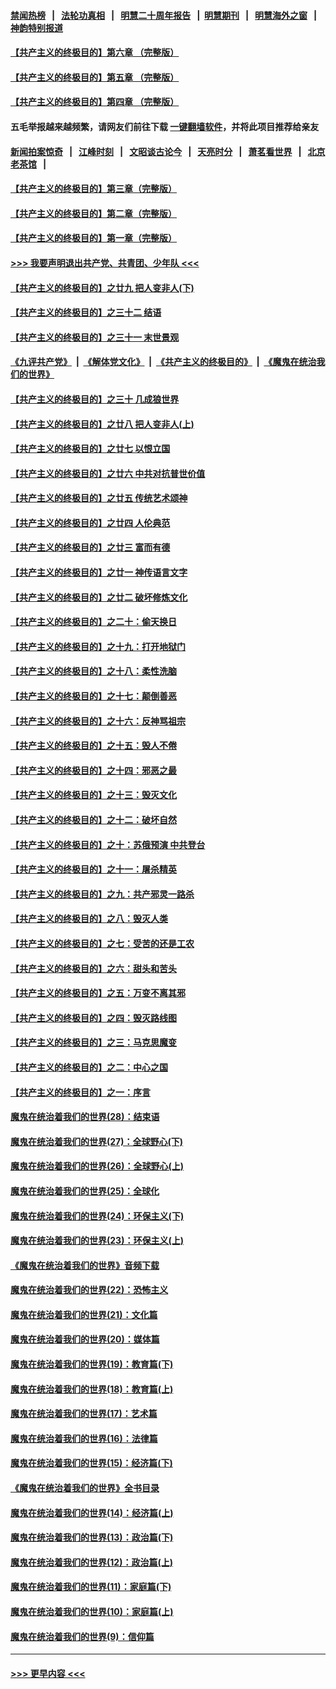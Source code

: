 #### [禁闻热榜](热点新闻.md?=0)  &nbsp;&nbsp;|&nbsp;&nbsp; [法轮功真相](https://github.com/gfw-breaker/truth/blob/master/README.md?=0) &nbsp;&nbsp;|&nbsp;&nbsp; [明慧二十周年报告](https://github.com/gfw-breaker/mh-reports/blob/master/README.md?=0) &nbsp;&nbsp;|&nbsp;&nbsp;[明慧期刊](https://github.com/gfw-breaker/mh-qikan) &nbsp;&nbsp;|&nbsp;&nbsp; [明慧海外之窗](https://github.com/gfw-breaker/mh-news/blob/master/README.md?=0) &nbsp;&nbsp;|&nbsp;&nbsp; [神韵特别报道](https://github.com/gfw-breaker/mh-news/blob/master/shenyun.md?=0)
#### [【共产主义的终极目的】第六章 （完整版）](../pages/nsc422/n11428913.md?t=03140031) 
#### [【共产主义的终极目的】第五章 （完整版）](../pages/nsc422/n11428912.md?t=03140031) 
#### [【共产主义的终极目的】第四章 （完整版）](../pages/nsc422/n11428907.md?t=03140031) 
#### 五毛举报越来越频繁，请网友们前往下载 [一键翻墙软件](https://github.com/gfw-breaker/ssr-accounts)，并将此项目推荐给亲友
#### [新闻拍案惊奇](https://github.com/gfw-breaker/banned-news/blob/master/pages/link4.md) &nbsp;&nbsp;|&nbsp;&nbsp; [江峰时刻](https://github.com/gfw-breaker/banned-news/blob/master/pages/link4.md) &nbsp;&nbsp;|&nbsp;&nbsp; [文昭谈古论今](https://github.com/gfw-breaker/banned-news/blob/master/pages/link4.md) &nbsp;&nbsp;|&nbsp;&nbsp; [天亮时分](https://github.com/gfw-breaker/banned-news/blob/master/pages/link4.md) &nbsp;&nbsp;|&nbsp;&nbsp; [萧茗看世界](https://github.com/gfw-breaker/banned-news/blob/master/pages/link4.md) &nbsp;&nbsp;|&nbsp;&nbsp; [北京老茶馆](https://github.com/gfw-breaker/banned-news/blob/master/pages/link4.md) &nbsp;&nbsp;|&nbsp;&nbsp; 
#### [【共产主义的终极目的】第三章（完整版）](../pages/nsc422/n11428848.md?t=03140031) 
#### [【共产主义的终极目的】第二章（完整版）](../pages/nsc422/n11428831.md?t=03140031) 
#### [【共产主义的终极目的】第一章（完整版）](../pages/nsc422/n11417651.md?t=03140031) 
#### [>>> 我要声明退出共产党、共青团、少年队 <<<](https://github.com/begood0513/goodnews/blob/master/quit/letter.md) 
#### [【共产主义的终极目的】之廿九 把人变非人(下)](../pages/nsc422/n11344140.md?t=03140031) 
#### [【共产主义的终极目的】之三十二 结语](../pages/nsc422/n11360535.md?t=03140031) 
#### [【共产主义的终极目的】之三十一 末世景观](../pages/nsc422/n11351129.md?t=03140031) 
#### [《九评共产党》](https://github.com/begood0513/9ping.md/blob/master/README.md) &nbsp;|&nbsp; [《解体党文化》](../../../../jtdwh.md/blob/master/README.md)  &nbsp;|&nbsp; [《共产主义的终极目的》](../../../../gczydzjmd.md/blob/master/README.md) &nbsp;|&nbsp; [《魔鬼在统治我们的世界》](../../../../mgztzwmdsj.md/blob/master/README.md) 
#### [【共产主义的终极目的】之三十 几成狼世界](../pages/nsc422/n11348280.md?t=03140031) 
#### [【共产主义的终极目的】之廿八 把人变非人(上)](../pages/nsc422/n11340492.md?t=03140031) 
#### [【共产主义的终极目的】之廿七 以恨立国](../pages/nsc422/n11336944.md?t=03140031) 
#### [【共产主义的终极目的】之廿六 中共对抗普世价值](../pages/nsc422/n11324785.md?t=03140031) 
#### [【共产主义的终极目的】之廿五 传统艺术颂神](../pages/nsc422/n11296396.md?t=03140031) 
#### [【共产主义的终极目的】之廿四 人伦典范](../pages/nsc422/n11296397.md?t=03140031) 
#### [【共产主义的终极目的】之廿三 富而有德](../pages/nsc422/n11283598.md?t=03140031) 
#### [【共产主义的终极目的】之廿一 神传语言文字](../pages/nsc422/n11263265.md?t=03140031) 
#### [【共产主义的终极目的】之廿二 破坏修炼文化](../pages/nsc422/n11245728.md?t=03140031) 
#### [【共产主义的终极目的】之二十：偷天换日](../pages/nsc422/n11238846.md?t=03140031) 
#### [【共产主义的终极目的】之十九：打开地狱门](../pages/nsc422/n11206376.md?t=03140031) 
#### [【共产主义的终极目的】之十八：柔性洗脑](../pages/nsc422/n11199994.md?t=03140031) 
#### [【共产主义的终极目的】之十七：颠倒善恶](../pages/nsc422/n11179782.md?t=03140031) 
#### [【共产主义的终极目的】之十六：反神骂祖宗](../pages/nsc422/n11166798.md?t=03140031) 
#### [【共产主义的终极目的】之十五：毁人不倦](../pages/nsc422/n11166792.md?t=03140031) 
#### [【共产主义的终极目的】之十四：邪恶之最](../pages/nsc422/n11150249.md?t=03140031) 
#### [【共产主义的终极目的】之十三：毁灭文化](../pages/nsc422/n11135227.md?t=03140031) 
#### [【共产主义的终极目的】之十二：破坏自然](../pages/nsc422/n11135214.md?t=03140031) 
#### [【共产主义的终极目的】之十：苏俄预演 中共登台](../pages/nsc422/n11118424.md?t=03140031) 
#### [【共产主义的终极目的】之十一：屠杀精英](../pages/nsc422/n11118442.md?t=03140031) 
#### [【共产主义的终极目的】之九：共产邪灵一路杀](../pages/nsc422/n11114139.md?t=03140031) 
#### [【共产主义的终极目的】之八：毁灭人类](../pages/nsc422/n11108503.md?t=03140031) 
#### [【共产主义的终极目的】之七：受苦的还是工农](../pages/nsc422/n11101809.md?t=03140031) 
#### [【共产主义的终极目的】之六：甜头和苦头](../pages/nsc422/n11096971.md?t=03140031) 
#### [【共产主义的终极目的】之五：万变不离其邪](../pages/nsc422/n11091285.md?t=03140031) 
#### [【共产主义的终极目的】之四：毁灭路线图](../pages/nsc422/n11086284.md?t=03140031) 
#### [【共产主义的终极目的】之三：马克思魔变](../pages/nsc422/n11061941.md?t=03140031) 
#### [【共产主义的终极目的】之二：中心之国](../pages/nsc422/n11047728.md?t=03140031) 
#### [【共产主义的终极目的】之一：序言](../pages/nsc422/n11086077.md?t=03140031) 
#### [魔鬼在统治着我们的世界(28)：结束语](../pages/nsc422/n10936246.md?t=03140031) 
#### [魔鬼在统治着我们的世界(27)：全球野心(下)](../pages/nsc422/n10928319.md?t=03140031) 
#### [魔鬼在统治着我们的世界(26)：全球野心(上)](../pages/nsc422/n10900318.md?t=03140031) 
#### [魔鬼在统治着我们的世界(25)：全球化](../pages/nsc422/n10788205.md?t=03140031) 
#### [魔鬼在统治着我们的世界(24)：环保主义(下)](../pages/nsc422/n10695307.md?t=03140031) 
#### [魔鬼在统治着我们的世界(23)：环保主义(上)](../pages/nsc422/n10688613.md?t=03140031) 
#### [《魔鬼在统治着我们的世界》音频下载](../pages/nsc422/n10635553.md?t=03140031) 
#### [魔鬼在统治着我们的世界(22)：恐怖主义](../pages/nsc422/n10614727.md?t=03140031) 
#### [魔鬼在统治着我们的世界(21)：文化篇](../pages/nsc422/n10597706.md?t=03140031) 
#### [魔鬼在统治着我们的世界(20)：媒体篇](../pages/nsc422/n10586579.md?t=03140031) 
#### [魔鬼在统治着我们的世界(19)：教育篇(下)](../pages/nsc422/n10564808.md?t=03140031) 
#### [魔鬼在统治着我们的世界(18)：教育篇(上)](../pages/nsc422/n10526970.md?t=03140031) 
#### [魔鬼在统治着我们的世界(17)：艺术篇](../pages/nsc422/n10499093.md?t=03140031) 
#### [魔鬼在统治着我们的世界(16)：法律篇](../pages/nsc422/n10485969.md?t=03140031) 
#### [魔鬼在统治着我们的世界(15)：经济篇(下)](../pages/nsc422/n10469975.md?t=03140031) 
#### [《魔鬼在统治着我们的世界》全书目录](../pages/nsc422/n10464261.md?t=03140031) 
#### [魔鬼在统治着我们的世界(14)：经济篇(上)](../pages/nsc422/n10457370.md?t=03140031) 
#### [魔鬼在统治着我们的世界(13)：政治篇(下)](../pages/nsc422/n10448270.md?t=03140031) 
#### [魔鬼在统治着我们的世界(12)：政治篇(上)](../pages/nsc422/n10444576.md?t=03140031) 
#### [魔鬼在统治着我们的世界(11)：家庭篇(下)](../pages/nsc422/n10440961.md?t=03140031) 
#### [魔鬼在统治着我们的世界(10)：家庭篇(上)](../pages/nsc422/n10435448.md?t=03140031) 
#### [魔鬼在统治着我们的世界(9)：信仰篇](../pages/nsc422/n10432159.md?t=03140031) 

----
#### [ >>> 更早内容 <<< ](../indexes/nsc422-earlier.md)
